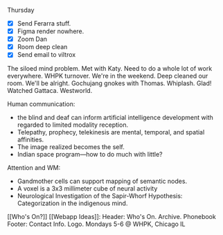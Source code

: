 Thursday
 - [x] Send Ferarra stuff.
- [x] Figma render nowhere.
- [x] Zoom Dan
- [x] Room deep clean
- [x] Send email to viltrox

The siloed mind problem. Met with Katy. Need to do a whole lot of work everywhere. WHPK turnover. We're in the weekend. Deep cleaned our room. We'll be alright. Gochujang gnokes with Thomas. Whiplash. Glad! Watched Gattaca. Westworld.

Human communication: 
- the blind and deaf can inform artificial intelligence development with regarded to limited modality reception.
- Telepathy, prophecy, telekinesis are mental, temporal, and spatial affinities.
- The image realized becomes the self.
- Indian space program—how to do much with little?

Attention and WM:
- Gandmother cells can support mapping of semantic nodes.
- A voxel is a 3x3 millimeter cube of neural activity
- Neurological Investigation of the Sapir-Whorf Hypothesis: Categorization in the indigenous mind.

[[Who's On?]] [[Webapp Ideas]]:
Header: Who's On. Archive. Phonebook
Footer: Contact Info. Logo. Mondays 5-6 @ WHPK, Chicago IL
